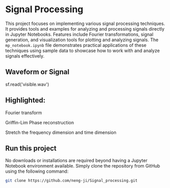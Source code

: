 # Signal Processing

This project focuses on implementing various signal processing techniques. It provides tools and examples for analyzing and processing signals directly in Jupyter Notebooks. Features include Fourier transformations, signal generation, and visualization tools for plotting and analyzing signals. The `mp_notebook.ipynb` file demonstrates practical applications of these techniques using sample data to showcase how to work with and analyze signals effectively.

## Waveform or Signal 

sf.read('visible.wav')

## Highlighted:

 Fourier transform

Griffin-Lim Phase reconstruction

Stretch the frequency dimension and time dimension

## Run this project
No downloads or installations are required beyond having a Jupyter Notebook environment available. Simply clone the repository from GitHub using the following command:

```bash
git clone https://github.com/neng-ji/Signal_processing.git
